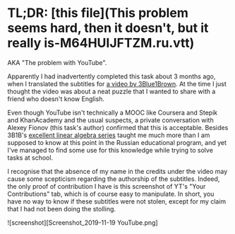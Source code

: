 # TL;DR: [this file](This problem seems hard, then it doesn't, but it really is-M64HUIJFTZM.ru.vtt)

AKA "The problem with YouTube".

Apparently I had inadvertently completed this task about 3 months ago, when I translated the subtitles for [a video by 3Blue1Brown](https://youtu.be/M64HUIJFTZM). At the time I just thought the video was about a neat puzzle that I wanted to share with a friend who doesn't know English.

Even though YouTube isn't technically a MOOC like Coursera and Stepik and KhanAcademy and the usual suspects, a private conversation with Alexey Fionov (this task's author) confirmed that this is acceptable. Besides 3B1B's [excellent linear algebra series](https://www.youtube.com/playlist?list=PLZHQObOWTQDPD3MizzM2xVFitgF8hE_ab) taught me much more than I am supposed to know at this point in the Russian educational program, and yet I've managed to find some use for this knowledge while trying to solve tasks at school.

I recognise that the absence of my name in the credits under the video may cause some scepticism regarding the authorship of the subtitles. Indeed, the only proof of contribution I have is this screenshot of YT's "Your Contributions" tab, which is of course easy to manipulate. In short, you have no way to know if these subtitles were not stolen, except for my claim that I had not been doing the stolling.

![screenshot][Screenshot_2019-11-19 YouTube.png]


